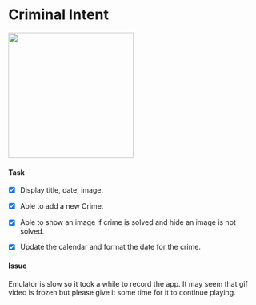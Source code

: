 # Criminal Intent
<img src="https://github.com/EChilin5/CriminalIntent/blob/master/Chilin_Edgar_AppVideo.gif" width="250" />

#### Task
- [x] Display title, date, image.
- [x] Able to add a new Crime.
- [x] Able to show an image if crime is solved and hide an image is not solved.
- [x] Update the calendar and format the date for the crime. 


#### Issue

Emulator is slow so it took a while to record the app. It may seem that gif video is frozen but please give it some time for it to continue playing.
